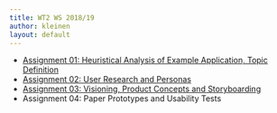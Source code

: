 ```yaml
---
title: WT2 WS 2018/19
author: kleinen
layout: default
---
```


* [Assignment 01: Heuristical Analysis of Example Application, Topic Definition](assignment_01/)
* [Assignment 02: User Research and Personas](assignment_02/)
* [Assignment 03: Visioning, Product Concepts and Storyboarding](assignment_03/)
* Assignment 04: Paper Prototypes and Usability Tests
